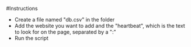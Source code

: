#Instructions
- Create a file named "db.csv" in the folder
- Add the website you want to add and the "heartbeat", which is the text to look for on the page, separated by a ":"
- Run the script